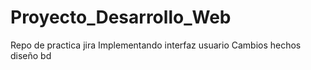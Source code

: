 # Proyecto_Desarrollo_Web
Repo de practica jira
Implementando interfaz usuario
Cambios hechos diseño bd
